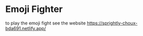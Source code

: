 #   Emoji Fighter

to play the emoji fight see the website https://sprightly-choux-bda691.netlify.app/


